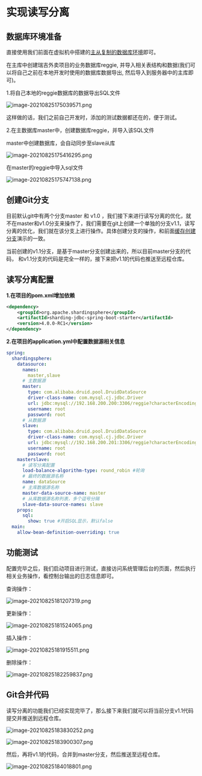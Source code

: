 # 实现读写分离

## 数据库环境准备

直接使用我们前面在虚拟机中搭建的[主从复制的数据库环境](../../../../JAVA/3.Web框架/项目%20&%20实战案例/瑞吉外卖/33.主从复制%20&%20读写分离.md#准备工作)即可。

在主库中创建瑞吉外卖项目的业务数据库reggie, 并导入相关表结构和数据(我们可以将自己之前在本地开发时使用的数据库数据导出, 然后导入到服务器中的主库即可)。

1.将自己本地的reggie数据库的数据导出SQL文件

![image-20210825175039571.png](../../../../_resources/image-20210825175039571.png)

这样做的话，我们之前自己开发时，添加的测试数据都还在的，便于测试。

2.在主数据库master中，创建数据库reggie，并导入该SQL文件

master中创建数据库，会自动同步至slave从库

![image-20210825175416295.png](../../../../_resources/image-20210825175416295.png)

在master的reggie中导入sql文件

![image-20210825175747138.png](../../../../_resources/image-20210825175747138.png)


## 创建Git分支

目前默认git中有两个分支master 和 v1.0 ，我们接下来进行读写分离的优化，就不在master和v1.0分支来操作了，我们需要在git上创建一个单独的分支v1.1，读写分离的优化，我们就在该分支上进行操作。具体创建分支的操作，和前面[缓存创建分支](../../../../JAVA/3.Web框架/项目%20&%20实战案例/瑞吉外卖/28.项目优化之缓存.md#创建分支)演示的一致。

当前创建的v1.1分支，是基于master分支创建出来的，所以目前master分支的代码， 和v1.1分支的代码是完全一样的，接下来把v1.1的代码也推送至远程仓库。

## 读写分离配置

**1.在项目的pom.xml增加依赖**

```xml
<dependency>
    <groupId>org.apache.shardingsphere</groupId>
    <artifactId>sharding-jdbc-spring-boot-starter</artifactId>
    <version>4.0.0-RC1</version>
</dependency>
```



**2.在项目的application.yml中配置数据源相关信息**

```yml
spring:
  shardingsphere:
    datasource:
      names:
        master,slave
      # 主数据源
      master:
        type: com.alibaba.druid.pool.DruidDataSource
        driver-class-name: com.mysql.cj.jdbc.Driver
        url: jdbc:mysql://192.168.200.200:3306/reggie?characterEncoding=utf-8
        username: root
        password: root
      # 从数据源
      slave:
        type: com.alibaba.druid.pool.DruidDataSource
        driver-class-name: com.mysql.cj.jdbc.Driver
        url: jdbc:mysql://192.168.200.201:3306/reggie?characterEncoding=utf-8
        username: root
        password: root
    masterslave:
      # 读写分离配置
      load-balance-algorithm-type: round_robin #轮询
      # 最终的数据源名称
      name: dataSource
      # 主库数据源名称
      master-data-source-name: master
      # 从库数据源名称列表，多个逗号分隔
      slave-data-source-names: slave
    props:
      sql:
        show: true #开启SQL显示，默认false
  main:
    allow-bean-definition-overriding: true
```



## 功能测试

配置完毕之后，我们启动项目进行测试，直接访问系统管理后台的页面，然后执行相关业务操作，看控制台输出的日志信息即可。

查询操作： 

![image-20210825181207319.png](../../../../_resources/image-20210825181207319.png)


更新操作：


![image-20210825181524065.png](../../../../_resources/image-20210825181524065.png)


插入操作：

![image-20210825181915511.png](../../../../_resources/image-20210825181915511.png)


删除操作：

![image-20210825182259837.png](../../../../_resources/image-20210825182259837.png)

## Git合并代码

读写分离的功能我们已经实现完毕了，那么接下来我们就可以将当前分支v1.1代码提交并推送到远程仓库。

![image-20210825183830252.png](../../../../_resources/image-20210825183830252.png)

![image-20210825183900307.png](../../../../_resources/image-20210825183900307.png)

然后，再将v1.1的代码，合并到master分支，然后推送至远程仓库。

![image-20210825184018801.png](../../../../_resources/image-20210825184018801.png)




























